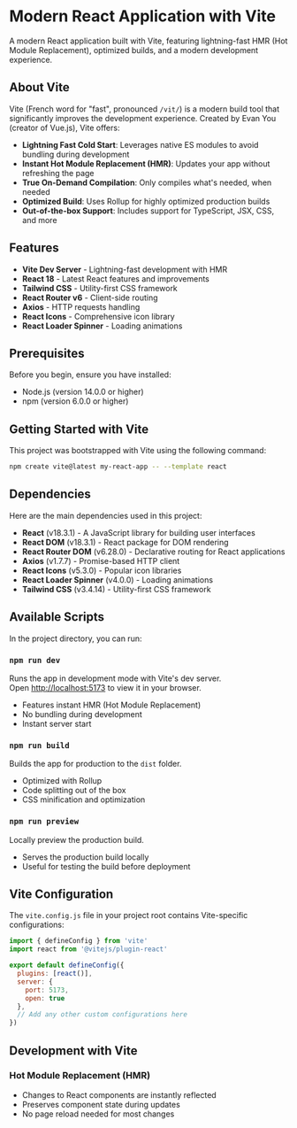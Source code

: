 
# Modern React Application with Vite

A modern React application built with Vite, featuring lightning-fast HMR (Hot Module Replacement), optimized builds, and a modern development experience.

## About Vite

Vite (French word for "fast", pronounced `/vit/`) is a modern build tool that significantly improves the development experience. Created by Evan You (creator of Vue.js), Vite offers:

- **Lightning Fast Cold Start**: Leverages native ES modules to avoid bundling during development
- **Instant Hot Module Replacement (HMR)**: Updates your app without refreshing the page
- **True On-Demand Compilation**: Only compiles what's needed, when needed
- **Optimized Build**: Uses Rollup for highly optimized production builds
- **Out-of-the-box Support**: Includes support for TypeScript, JSX, CSS, and more

## Features

- **Vite Dev Server** - Lightning-fast development with HMR
- **React 18** - Latest React features and improvements
- **Tailwind CSS** - Utility-first CSS framework
- **React Router v6** - Client-side routing
- **Axios** - HTTP requests handling
- **React Icons** - Comprehensive icon library
- **React Loader Spinner** - Loading animations

## Prerequisites

Before you begin, ensure you have installed:
- Node.js (version 14.0.0 or higher)
- npm (version 6.0.0 or higher)

## Getting Started with Vite

This project was bootstrapped with Vite using the following command:
```bash
npm create vite@latest my-react-app -- --template react
```



## Dependencies

Here are the main dependencies used in this project:

- **React** (v18.3.1) - A JavaScript library for building user interfaces
- **React DOM** (v18.3.1) - React package for DOM rendering
- **React Router DOM** (v6.28.0) - Declarative routing for React applications
- **Axios** (v1.7.7) - Promise-based HTTP client
- **React Icons** (v5.3.0) - Popular icon libraries
- **React Loader Spinner** (v4.0.0) - Loading animations
- **Tailwind CSS** (v3.4.14) - Utility-first CSS framework

## Available Scripts

In the project directory, you can run:

### `npm run dev`

Runs the app in development mode with Vite's dev server.\
Open [http://localhost:5173](http://localhost:5173) to view it in your browser.
- Features instant HMR (Hot Module Replacement)
- No bundling during development
- Instant server start

### `npm run build`

Builds the app for production to the `dist` folder.
- Optimized with Rollup
- Code splitting out of the box
- CSS minification and optimization

### `npm run preview`

Locally preview the production build.
- Serves the production build locally
- Useful for testing the build before deployment


## Vite Configuration

The `vite.config.js` file in your project root contains Vite-specific configurations:

```javascript
import { defineConfig } from 'vite'
import react from '@vitejs/plugin-react'

export default defineConfig({
  plugins: [react()],
  server: {
    port: 5173,
    open: true
  },
  // Add any other custom configurations here
})
```

## Development with Vite

### Hot Module Replacement (HMR)
- Changes to React components are instantly reflected
- Preserves component state during updates
- No page reload needed for most changes










